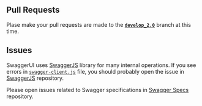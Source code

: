 ## Pull Requests
Plase make your pull requests are made to the [**`develop_2.0`**](https://github.com/swagger-api/swagger-ui/tree/develop_2.0) branch at this time.

## Issues
SwaggerUI uses [SwaggerJS](https://github.com/swagger-api/swagger-js) library for many internal operations. If you see errors in
[`swagger-client.js`](lib/swagger-client.js) file, you should probably open the issue in [SwaggerJS](https://github.com/swagger-api/swagger-js) repository.

Please open issues related to Swagger specifications in [Swagger Specs](https://github.com/swagger-api/swagger-spec) repository.
